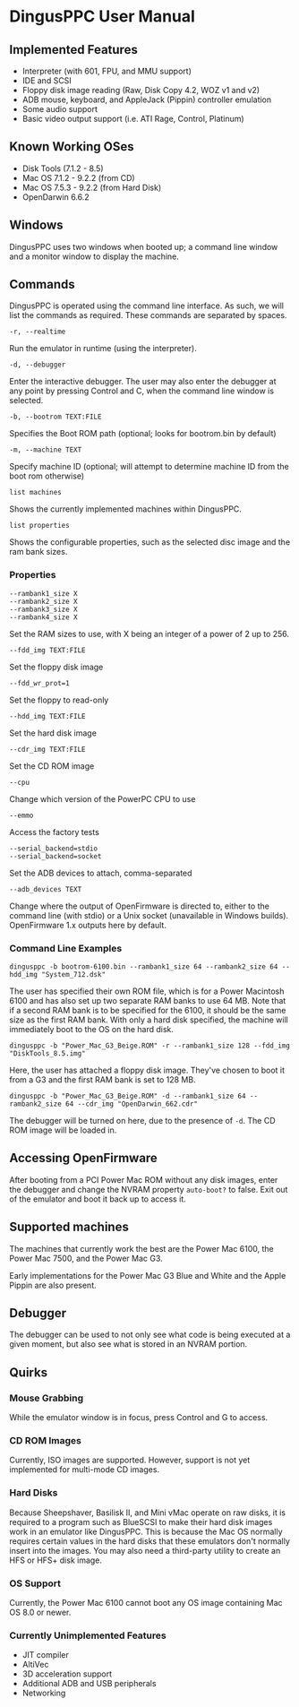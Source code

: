 # DingusPPC User Manual

## Implemented Features

* Interpreter (with 601, FPU, and MMU support)
* IDE and SCSI 
* Floppy disk image reading (Raw, Disk Copy 4.2, WOZ v1 and v2)
* ADB mouse, keyboard, and AppleJack (Pippin) controller emulation
* Some audio support
* Basic video output support (i.e. ATI Rage, Control, Platinum)

## Known Working OSes

* Disk Tools (7.1.2 - 8.5) 
* Mac OS 7.1.2 - 9.2.2 (from CD)
* Mac OS 7.5.3 - 9.2.2 (from Hard Disk)
* OpenDarwin 6.6.2

## Windows

DingusPPC uses two windows when booted up; a command line window and a monitor window to display the machine.

## Commands

DingusPPC is operated using the command line interface. As such, we will list the commands as required. These commands are separated by spaces.

```
-r, --realtime
```

Run the emulator in runtime (using the interpreter).

```
-d, --debugger
```

Enter the interactive debugger. The user may also enter the debugger at any point by pressing Control and C, when the command line window is selected.

```
-b, --bootrom TEXT:FILE
```

Specifies the Boot ROM path (optional; looks for bootrom.bin by default)

```
-m, --machine TEXT
```

Specify machine ID (optional; will attempt to determine machine ID from the boot rom otherwise)

```
list machines
```

Shows the currently implemented machines within DingusPPC.

```
list properties
```

Shows the configurable properties, such as the selected disc image and the ram bank sizes.

### Properties

```
--rambank1_size X
--rambank2_size X
--rambank3_size X
--rambank4_size X
```

Set the RAM sizes to use, with X being an integer of a power of 2 up to 256.

```
--fdd_img TEXT:FILE
```

Set the floppy disk image

```
--fdd_wr_prot=1
```

Set the floppy to read-only

```
--hdd_img TEXT:FILE
```

Set the hard disk image

```
--cdr_img TEXT:FILE
```

Set the CD ROM image

```
--cpu
```

Change which version of the PowerPC CPU to use

```
--emmo
```

Access the factory tests

```
--serial_backend=stdio
--serial_backend=socket
```

Set the ADB devices to attach, comma-separated

```
--adb_devices TEXT
```

Change where the output of OpenFirmware is directed to, either to the command line (with stdio) or a Unix socket (unavailable in Windows builds). OpenFirmware 1.x outputs here by default.

### Command Line Examples

```
dingusppc -b bootrom-6100.bin --rambank1_size 64 --rambank2_size 64 --hdd_img "System_712.dsk"
```

The user has specified their own ROM file, which is for a Power Macintosh 6100 and has also set up two separate RAM banks to use 64 MB. Note that if a second RAM bank is to be specified for the 6100, it should be the same size as the first RAM bank. With only a hard disk specified, the machine will immediately boot to the OS on the hard disk.

```
dingusppc -b "Power_Mac_G3_Beige.ROM" -r --rambank1_size 128 --fdd_img "DiskTools_8.5.img"
```

Here, the user has attached a floppy disk image. They've chosen to boot it from a G3 and the first RAM bank is set to 128 MB.

```
dingusppc -b "Power_Mac_G3_Beige.ROM" -d --rambank1_size 64 --rambank2_size 64 --cdr_img "OpenDarwin_662.cdr"
```

The debugger will be turned on here, due to the presence of `-d`. The CD ROM image will be loaded in.

## Accessing OpenFirmware

After booting from a PCI Power Mac ROM without any disk images, enter the debugger and change the NVRAM property `auto-boot?` to false. Exit out of the emulator and boot it back up to access it.

## Supported machines

The machines that currently work the best are the Power Mac 6100, the Power Mac 7500, and the Power Mac G3.

Early implementations for the Power Mac G3 Blue and White and the Apple Pippin are also present.

## Debugger

The debugger can be used to not only see what code is being executed at a given moment, but also see what is stored in an NVRAM portion.

## Quirks
### Mouse Grabbing

While the emulator window is in focus, press Control and G to access.

### CD ROM Images

Currently, ISO images are supported. However, support is not yet implemented for multi-mode CD images.

### Hard Disks

Because Sheepshaver, Basilisk II, and Mini vMac operate on raw disks, it is required to a program such as BlueSCSI to make their hard disk images work in an emulator like DingusPPC. This is because the Mac OS normally requires certain values in the hard disks that these emulators don't normally insert into the images. You may also need a third-party utility to create an HFS or HFS+ disk image.

### OS Support

Currently, the Power Mac 6100 cannot boot any OS image containing Mac OS 8.0 or newer.

### Currently Unimplemented Features

* JIT compiler
* AltiVec
* 3D acceleration support
* Additional ADB and USB peripherals
* Networking
